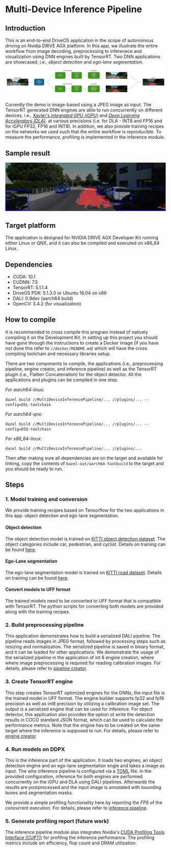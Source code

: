 # Multi-Device Inference Pipeline

## Introduction
This is an end-to-end DriveOS application in the scope of autonomous driving on Nvidia DRIVE AGX platform. In this app, we illustrate the entire workflow from image decoding, preprocessing to inferenece and visualization using DNN engines built by TensorRT. Two DNN applications are showcased, i.e., _object detection_ and _ego-lane segmentation_.  
![Detection and segmentation](docs/pipeline.png)

Currently the demo is image-based using a JPEG image as input. The TensorRT generated DNN engines are able to run concurrently on different devices, i.e., [Xavier's _integrated GPU (iGPU)_](https://developer.nvidia.com/drive/drive-agx) and [_Deep Learning Accelerators (DLA)_](http://nvdla.org/primer.html). at various precisions (i.e. for DLA - INT8 and FP16 and for iGPU FP32, FP16 and INT8). In addition, we also provide training recipes on the networks we used such that the entire workflow is reproducible. To measure the performance, profiling is implemented in the inference module.

## Sample result
![Detection and segmentation](docs/result.jpg)


## Target platform
The application is designed for NVIDIA DRIVE AGX Developer Kit running either Linux or QNX, and it can also be compiled and executed on x86_64 Linux.

## Dependencies
- CUDA: 10.1  
- CUDNN: 7.5  
- TensorRT: 5.1.1.4  
- DriveOS PDK: 5.1.3.0 or Ubuntu 16.04 on x86  
- DALI: 0.9dev (aarch64 build) 
- OpenCV: 3.4.2 (for visualization)


## How to compile
It is recommended to cross compile this program instead of natively compiling it on the Development Kit. In setting up this project you should have gone through the instructions to create a Docker image (if you have not done this refer to `//docker/README.md`) which will have the cross compiling toolchain and necessary libraries setup. 

There are two components to compile, the applications (i.e., preprocessing pipeline, engine creator, and inference pipeline) as well as the TensorRT plugin (i.e., Flatten Concatenation) for the object detector. All the applications and plugins can be compiled in one step.

_For aarch64-linux:_
```Shell
dazel build //MultiDeviceInferencePipeline/... //plugins/... --config=D5L-toolchain
```
_For aarch64-qnx_:
```Shell
dazel build //MultiDeviceInferencePipeline/... //plugins/... --config=D5Q-toolchain
```
_For x86_64-linux_:
```Shell
dazel build //MultiDeviceInferencePipeline/... //plugins/...
```

Then after making sure all dependencies are on the target and available for linking, copy the contents of `bazel-out/aarch64-fastbuild` to the target and you should be ready to run.

## Steps
### 1. Model training and conversion
We provide training recipes based on Tensorflow for the two applications in this app: object detection and ego-lane segmentation. 

#### Object detection
The object detection model is trained on [KITTI object detection dataset](http://www.cvlibs.net/datasets/kitti/eval_object.php?obj_benchmark=2d). The object categories include car, pedestrian, and cyclist. Details on training can be found [here](training/objectDetection/README.md). 

#### Ego-Lane segmentation
The ego-lane segmentation model is trained on [KITTI road dataset](http://www.cvlibs.net/datasets/kitti/eval_road.php). Details on training can be found [here](training/laneSegmentation/README.md).

#### Convert models to UFF format
The trained models need to be converted to UFF format that is compatible with TensorRT. The python scripts for converting both models are provided along with the training recipes. 

### 2. Build preprocessing pipeline
This application demonstrates how to build a serialized DALI pipeline. The pipeline reads images in JPEG format, followed by processing steps such as resizing and normalization. The serialized pipeline is saved in binary format, and it can be loaded for other applications. We demonstrate the usage of the serialized pipeline in the application of int 8 engine creation, where where image preprocessing is required for reading calibration images. For details, please refer to [pipeline creator](pipelinecreator/README.md).

### 3. Create TensorRT engine
This step creates TensorRT optimized engines for the DNNs, the input file is the trained model in UFF format. The engine builder supports fp32 and fp16 precision as well as int8 precision by utilizing a calibration image set. The output is a serialized engine that can be used for inference. For object detector, this application also provides the option ot write the detection results in COCO standard JSON format, which can be used to calculate the performance metrics. Note that the engine has to be created on the same target where the inference is supposed to run. For details, please refer to [engine creator](enginecreator/README.md). 

### 4. Run models on DDPX
This is the inference part of the application. It loads two engines, an object detection engine and an ego-lane segmentation engie and takes a image as input. The who inference pipeline is configured via a [TOML](https://github.com/toml-lang/toml) file. In the provided configuration, inference for both engines are performed concurrently on the iGPU and DLA using DALI pipelines. Afterwards the results are postprocessed and the input image is annotated with bounding boxes and segmentation masks. 

We provide a simple profiling functionality here by reporting the _FPS_ of the concurrent execution. For details, please refer to [inference pipeline](inference/README.md).

### 5. Generate profiling report (future work)
The inference pipeline module also integrates Nvidia's [CUDA Profiling Tools Interface (CUPTI)](https://docs.nvidia.com/cuda/cupti/index.html) for profiling the inference performance. The profiling metrics include sm efficiency, flop count and DRAM utilization. 

